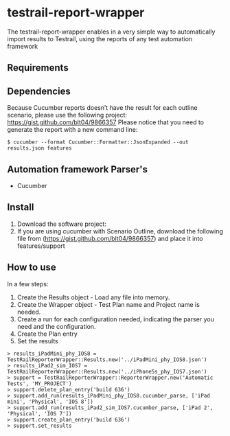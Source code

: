 # testrail-report-wrapper
The testrail-report-wrapper enables in a very simple way to automatically import results to Testrail, using the reports of any test automation framework
## Requirements

## Dependencies
Because Cucumber reports doesn’t have the result for each outline scenario, please use the following project:
https://gist.github.com/blt04/9866357
Please notice that you need to generate the report with a new command line:
```
$ cucumber --format Cucumber::Formatter::JsonExpanded --out results.json features
````

## Automation framework Parser's
* Cucumber

## Install
1. Download the software project:
2. If you are using cucumber with Scenario Outline, download the following file from (https://gist.github.com/blt04/9866357) and place it into features/support


## How to use
In a few steps:

1. Create the Results object - Load any file into memory.
2. Create the Wrapper object - Test Plan name and Project name is needed.
3. Create a run for each configuration needed, indicating the parser you need and the configuration.
4. Create the Plan entry
5. Set the results


```
> results_iPadMini_phy_IOS8 = TestRailReporterWrapper::Results.new('../iPadMini_phy_IOS8.json')
> results_iPad2_sim_IOS7 = TestRailReporterWrapper::Results.new('../iPhone5s_phy_IOS7.json')
> support = TestRailReporterWrapper::ReporterWrapper.new('Automatic Tests', 'MY_PROJECT')
> support.delete_plan_entry('build 636')
> support.add_run(results_iPadMini_phy_IOS8.cucumber_parse, ['iPad mini', 'Physical', 'IOS 8'])
> support.add_run(results_iPad2_sim_IOS7.cucumber_parse, ['iPad 2', 'Physical', 'IOS 7'])
> support.create_plan_entry('build 636')
> support.set_results
```
